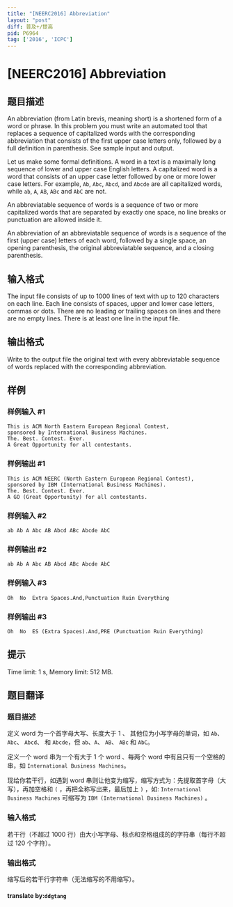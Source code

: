```yaml
---
title: "[NEERC2016] Abbreviation"
layout: "post"
diff: 普及+/提高
pid: P6964
tag: ['2016', 'ICPC']
---
```

# [NEERC2016] Abbreviation
## 题目描述



An abbreviation (from Latin brevis, meaning short) is a shortened form of a word or phrase. In this problem you must write an automated tool that replaces a sequence of capitalized words with the corresponding abbreviation that consists of the first upper case letters only, followed by a full definition in parenthesis. See sample input and output.

Let us make some formal definitions. A word in a text is a maximally long sequence of lower and upper case English letters. A capitalized word is a word that consists of an upper case letter followed by one or more lower case letters. For example, `Ab`, `Abc`, `Abcd`, and `Abcde` are all capitalized words, while `ab`, `A`, `AB`, `ABc` and `AbC` are not.

An abbreviatable sequence of words is a sequence of two or more capitalized words that are separated by exactly one space, no line breaks or punctuation are allowed inside it.

An abbreviation of an abbreviatable sequence of words is a sequence of the first (upper case) letters of each word, followed by a single space, an opening parenthesis, the original abbreviatable sequence, and a closing parenthesis.


## 输入格式



The input file consists of up to $1 000$ lines of text with up to $120$ characters on each line. Each line consists of spaces, upper and lower case letters, commas or dots. There are no leading or trailing spaces on lines and there are no empty lines. There is at least one line in the input file.


## 输出格式



Write to the output file the original text with every abbreviatable sequence of words replaced with the corresponding abbreviation.


## 样例

### 样例输入 #1
```
This is ACM North Eastern European Regional Contest,
sponsored by International Business Machines.
The. Best. Contest. Ever.
A Great Opportunity for all contestants.

```
### 样例输出 #1
```
This is ACM NEERC (North Eastern European Regional Contest),
sponsored by IBM (International Business Machines).
The. Best. Contest. Ever.
A GO (Great Opportunity) for all contestants.

```
### 样例输入 #2
```
ab Ab A Abc AB Abcd ABc Abcde AbC

```
### 样例输出 #2
```
ab Ab A Abc AB Abcd ABc Abcde AbC

```
### 样例输入 #3
```
Oh  No  Extra Spaces.And,Punctuation Ruin Everything

```
### 样例输出 #3
```
Oh  No  ES (Extra Spaces).And,PRE (Punctuation Ruin Everything)

```
## 提示

Time limit: 1 s, Memory limit: 512 MB. 


## 题目翻译

### 题目描述
定义 word 为一个首字母大写、长度大于 1 、 其他位为小写字母的单词，如 `Ab`、 `Abc`、 `Abcd`、 和 `Abcde`，但 `ab`、`A`、 `AB`、 `ABc` 和 `AbC`。

定义一个 word 串为一个有大于 1 个 word 、每两个 word 中有且只有一个空格的串，如 `International Business Machines`。

现给你若干行，如遇到 word 串则让他变为缩写，缩写方式为：先提取首字母（大写），再加空格和 `(` ，再把全称写出来，最后加上 `)` ，如: `International Business Machines` 可缩写为 `IBM (International Business Machines)` 。

### 输入格式
若干行（不超过 1000 行）由大小写字母、标点和空格组成的的字符串（每行不超过 120 个字符）。

### 输出格式
缩写后的若干行字符串（无法缩写的不用缩写）。

#### translate by:`ddgtang`
